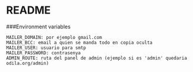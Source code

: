 # README

###Environment variables

```
MAILER_DOMAIN: por ejemplo gmail.com
MAILER_BCC: email a quien se manda todo en copia oculta
MAILER_USER: usuario para smtp
MAILER_PASSWORD: contrasenya
ADMIN_ROUTE: ruta del panel de admin (ejemplo si es 'admin' quedaria odila.org/admin)
```
